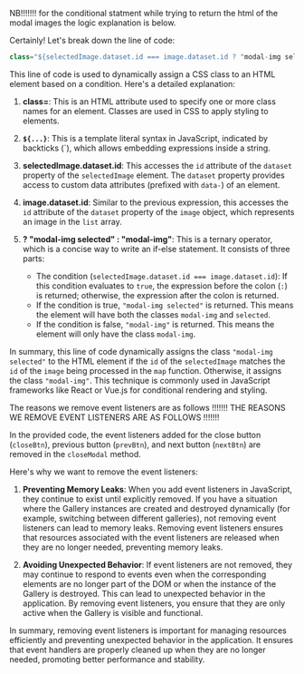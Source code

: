 








































































































NB!!!!!!! for the conditional statment while trying to return the html of the modal images the logic explanation is below.

Certainly! Let's break down the line of code:

```javascript
class="${selectedImage.dataset.id === image.dataset.id ? "modal-img selected" : "modal-img"}"
```

This line of code is used to dynamically assign a CSS class to an HTML element based on a condition. Here's a detailed explanation:

1. **class=**: This is an HTML attribute used to specify one or more class names for an element. Classes are used in CSS to apply styling to elements.

2. **`${...}`**: This is a template literal syntax in JavaScript, indicated by backticks (`), which allows embedding expressions inside a string.

3. **selectedImage.dataset.id**: This accesses the `id` attribute of the `dataset` property of the `selectedImage` element. The `dataset` property provides access to custom data attributes (prefixed with `data-`) of an element.

4. **image.dataset.id**: Similar to the previous expression, this accesses the `id` attribute of the `dataset` property of the `image` object, which represents an image in the `list` array.

5. **? "modal-img selected" : "modal-img"**: This is a ternary operator, which is a concise way to write an if-else statement. It consists of three parts:
   - The condition (`selectedImage.dataset.id === image.dataset.id`): If this condition evaluates to `true`, the expression before the colon (`:`) is returned; otherwise, the expression after the colon is returned.
   - If the condition is true, `"modal-img selected"` is returned. This means the element will have both the classes `modal-img` and `selected`.
   - If the condition is false, `"modal-img"` is returned. This means the element will only have the class `modal-img`.

In summary, this line of code dynamically assigns the class `"modal-img selected"` to the HTML element if the `id` of the `selectedImage` matches the `id` of the `image` being processed in the `map` function. Otherwise, it assigns the class `"modal-img"`. This technique is commonly used in JavaScript frameworks like React or Vue.js for conditional rendering and styling.



The reasons we remove event listeners are as follows !!!!!!!
THE REASONS WE REMOVE EVENT LISTENERS ARE AS FOLLOWS !!!!!!!

In the provided code, the event listeners added for the close button (`closeBtn`), previous button (`prevBtn`), and next button (`nextBtn`) are removed in the `closeModal` method.

Here's why we want to remove the event listeners:

1. **Preventing Memory Leaks**: When you add event listeners in JavaScript, they continue to exist until explicitly removed. If you have a situation where the Gallery instances are created and destroyed dynamically (for example, switching between different galleries), not removing event listeners can lead to memory leaks. Removing event listeners ensures that resources associated with the event listeners are released when they are no longer needed, preventing memory leaks.

2. **Avoiding Unexpected Behavior**: If event listeners are not removed, they may continue to respond to events even when the corresponding elements are no longer part of the DOM or when the instance of the Gallery is destroyed. This can lead to unexpected behavior in the application. By removing event listeners, you ensure that they are only active when the Gallery is visible and functional.

In summary, removing event listeners is important for managing resources efficiently and preventing unexpected behavior in the application. It ensures that event handlers are properly cleaned up when they are no longer needed, promoting better performance and stability.